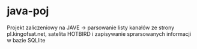 # java-poj
Projekt zaliczeniowy na JAVE -> parsowanie listy kanałów ze strony pl.kingofsat.net, satelita HOTBIRD i zapisywanie sprarsowanych informacji w bazie SQLlite
